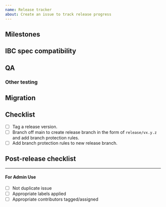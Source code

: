 ```yaml
---
name: Release tracker
about: Create an issue to track release progress
---
```


<!-- < < < < < < < < < < < < < < < < < < < < < < < < < < < < < < < < < ☺
v                            ✰  Thanks for opening an issue! ✰
v    Before smashing the submit button please review the template.
v    Word of caution: poorly thought-out proposals may be rejected
v                     without deliberation
☺ > > > > > > > > > > > > > > > > > > > > > > > > > > > > > > > > >  -->

## Milestones

<!-- Links to alpha, beta, RC or final milestones -->

## IBC spec compatibility

<!-- Version of the IBC spec that this release is compatible with -->

## QA

### Other testing

## Migration

<!-- Add any migration steps that need to be taken, if applicable -->

## Checklist

<!-- Remove any items that are not applicable. -->

- [ ] Tag a release version.
- [ ] Branch off main to create release branch in the form of `release/vx.y.z` and add branch protection rules.
- [ ] Add branch protection rules to new release branch.

## Post-release checklist

<!-- Add any items that need to be checked off after the release. -->

---

#### For Admin Use

- [ ] Not duplicate issue
- [ ] Appropriate labels applied
- [ ] Appropriate contributors tagged/assigned
